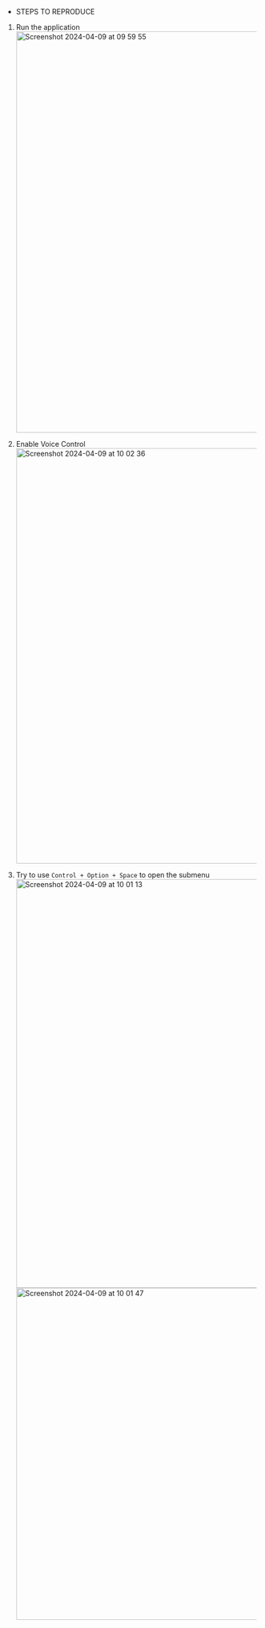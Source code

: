 * STEPS TO REPRODUCE
1. Run the application
   <img width="799" alt="Screenshot 2024-04-09 at 09 59 55" src="https://github.com/potterdaims/voice-over-bug/assets/166540161/3296b987-8d26-4701-a6a9-c940884df731">

2. Enable Voice Control
   <img width="827" alt="Screenshot 2024-04-09 at 10 02 36" src="https://github.com/potterdaims/voice-over-bug/assets/166540161/bb682516-7c19-465b-bf30-1d9d037869cb">
   
3. Try to use `Control + Option + Space` to open the submenu
   <img width="814" alt="Screenshot 2024-04-09 at 10 01 13" src="https://github.com/potterdaims/voice-over-bug/assets/166540161/f4892b27-5ea7-43ac-b001-85f56b0a6156">
   <img width="661" alt="Screenshot 2024-04-09 at 10 01 47" src="https://github.com/potterdaims/voice-over-bug/assets/166540161/a56f443c-7a69-4c64-9481-573b3071e5f4">

   
